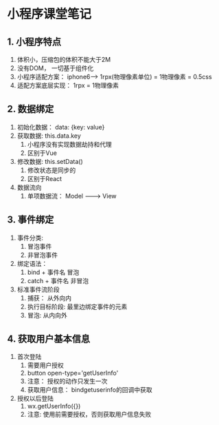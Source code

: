# 小程序课堂笔记

## 1. 小程序特点

1. 体积小，压缩包的体积不能大于2M
2. 没有DOM， 一切基于组件化
3. 小程序适配方案： iphone6--> 1rpx(物理像素单位) = 1物理像素 = 0.5css
4. 适配方案底层实现： 1rpx = 1物理像素

## 2. 数据绑定

1. 初始化数据： data: {key: value}
2. 获取数据: this.data.key
   1. 小程序没有实现数据劫持和代理
   2. 区别于Vue
3. 修改数据: this.setData()
   1. 修改状态是同步的
   2. 区别于React
4. 数据流向
   1. 单项数据流： Model ---> View

## 3. 事件绑定

1. 事件分类:
   1. 冒泡事件
   2. 非冒泡事件
2. 绑定语法：
   1. bind + 事件名   冒泡
   2. catch + 事件名 非冒泡
3. 标准事件流阶段
   1. 捕获： 从外向内
   2. 执行目标阶段: 最里边绑定事件的元素
   3. 冒泡: 从内向外

## 4. 获取用户基本信息

1. 首次登陆
   1. 需要用户授权
   2. button open-type='getUserInfo'
   3. 注意： 授权的动作只发生一次
   4. 获取用户信息： bindgetuserinfo的回调中获取
2. 授权以后登陆
   1. wx.getUserInfo({})
   2. 注意: 使用前需要授权，否则获取用户信息失败